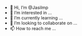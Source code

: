 - 👋 Hi, I’m @Jasilmp
- 👀 I’m interested in ...
- 🌱 I’m currently learning ...
- 💞️ I’m looking to collaborate on ...
- 📫 How to reach me ...

<!---
Jasilmp/Jasilmp is a ✨ special ✨ repository because its `README.md` (this file) appears on your GitHub profile.
You can click the Preview link to take a look at your changes.
--->
